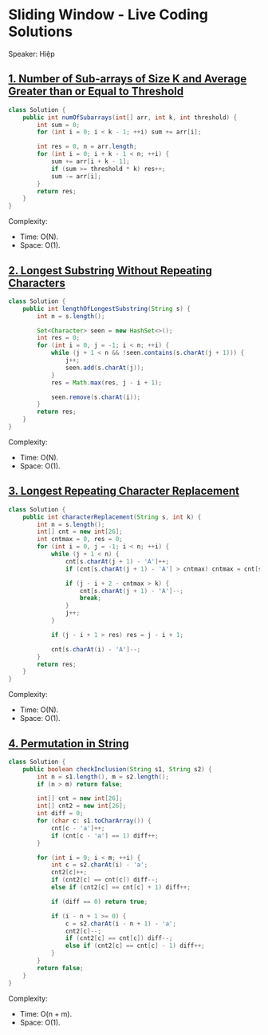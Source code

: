 # Sliding Window - Live Coding Solutions

Speaker: Hiệp
## [1. Number of Sub-arrays of Size K and Average Greater than or Equal to Threshold](https://leetcode.com/problems/number-of-sub-arrays-of-size-k-and-average-greater-than-or-equal-to-threshold/description/)

```java
class Solution {
    public int numOfSubarrays(int[] arr, int k, int threshold) {
        int sum = 0;
        for (int i = 0; i < k - 1; ++i) sum += arr[i];

        int res = 0, n = arr.length;
        for (int i = 0; i + k - 1 < n; ++i) {
            sum += arr[i + k - 1];
            if (sum >= threshold * k) res++;
            sum -= arr[i];
        }
        return res;
    }
}
```

Complexity:

- Time: O(N).
- Space: O(1).

## [2. Longest Substring Without Repeating Characters](https://leetcode.com/problems/longest-substring-without-repeating-characters/description/)

```java
class Solution {
    public int lengthOfLongestSubstring(String s) {
        int n = s.length();

        Set<Character> seen = new HashSet<>();
        int res = 0;
        for (int i = 0, j = -1; i < n; ++i) {
            while (j + 1 < n && !seen.contains(s.charAt(j + 1))) {
                j++;
                seen.add(s.charAt(j));
            }
            res = Math.max(res, j - i + 1);

            seen.remove(s.charAt(i));
        }
        return res;
    }
}
```

Complexity:

- Time: O(N).
- Space: O(1).

## [3. Longest Repeating Character Replacement](https://leetcode.com/problems/longest-repeating-character-replacement/description/)

```java
class Solution {
    public int characterReplacement(String s, int k) {
        int n = s.length();
        int[] cnt = new int[26];
        int cntmax = 0, res = 0;
        for (int i = 0, j = -1; i < n; ++i) {
            while (j + 1 < n) {
                cnt[s.charAt(j + 1) - 'A']++;
                if (cnt[s.charAt(j + 1) - 'A'] > cntmax) cntmax = cnt[s.charAt(j + 1) - 'A'];

                if (j - i + 2 - cntmax > k) {
                    cnt[s.charAt(j + 1) - 'A']--;
                    break;
                }
                j++;
            }

            if (j - i + 1 > res) res = j - i + 1;

            cnt[s.charAt(i) - 'A']--;
        }
        return res;
    }
}
```

Complexity:

- Time: O(N).
- Space: O(1).

## [4. Permutation in String](https://leetcode.com/problems/permutation-in-string/)

```java
class Solution {
    public boolean checkInclusion(String s1, String s2) {
        int n = s1.length(), m = s2.length();
        if (n > m) return false;

        int[] cnt = new int[26];
        int[] cnt2 = new int[26];
        int diff = 0;
        for (char c: s1.toCharArray()) {
            cnt[c - 'a']++;
            if (cnt[c - 'a'] == 1) diff++;
        }

        for (int i = 0; i < m; ++i) {
            int c = s2.charAt(i) - 'a';
            cnt2[c]++;
            if (cnt2[c] == cnt[c]) diff--;
            else if (cnt2[c] == cnt[c] + 1) diff++;

            if (diff == 0) return true;

            if (i - n + 1 >= 0) {
                c = s2.charAt(i - n + 1) - 'a';
                cnt2[c]--;
                if (cnt2[c] == cnt[c]) diff--;
                else if (cnt2[c] == cnt[c] - 1) diff++;
            }
        }
        return false;
    }
}
```

Complexity:

- Time: O(n + m).
- Space: O(1).